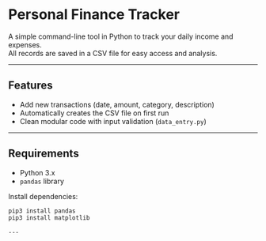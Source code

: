 # Personal Finance Tracker

A simple command-line tool in Python to track your daily income and expenses.  
All records are saved in a CSV file for easy access and analysis.

---

## Features

- Add new transactions (date, amount, category, description)
- Automatically creates the CSV file on first run
- Clean modular code with input validation (`data_entry.py`)

---

## Requirements

- Python 3.x
- `pandas` library

Install dependencies:
```bash
pip3 install pandas
pip3 install matplotlib

---



